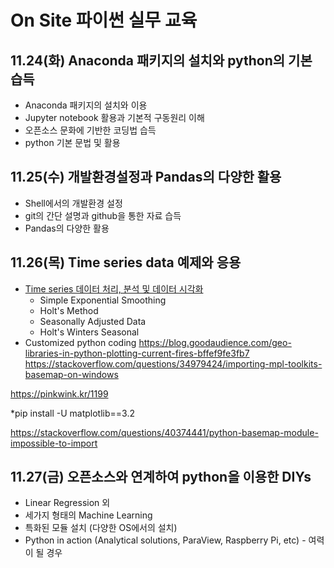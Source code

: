 # On Site 파이썬 실무 교육

## 11.24(화) Anaconda 패키지의 설치와 python의 기본 습득
* Anaconda 패키지의 설치와 이용
* Jupyter notebook 활용과 기본적 구동원리 이해
* 오픈소스 문화에 기반한 코딩법 습득
* python 기본 문법 및 활용
  
## 11.25(수) 개발환경설정과 Pandas의 다양한 활용
* Shell에서의 개발환경 설정
* git의 간단 설명과 github을 통한 자료 습득
* Pandas의 다양한 활용

## 11.26(목) Time series data 예제와 응용
* [Time series 데이터 처리, 분석 및 데이터 시각화](https://medium.com/datadriveninvestor/how-to-build-exponential-smoothing-models-using-python-simple-exponential-smoothing-holt-and-da371189e1a1)
  - Simple Exponential Smoothing
  - Holt's Method
  - Seasonally Adjusted Data
  - Holt's Winters Seasonal
* Customized python coding
https://blog.goodaudience.com/geo-libraries-in-python-plotting-current-fires-bffef9fe3fb7
https://stackoverflow.com/questions/34979424/importing-mpl-toolkits-basemap-on-windows

https://pinkwink.kr/1199

*pip install -U matplotlib==3.2 

https://stackoverflow.com/questions/40374441/python-basemap-module-impossible-to-import

## 11.27(금) 오픈소스와 연계하여 python을 이용한 DIYs
* Linear Regression 외 
* 세가지 형태의 Machine Learning
* 특화된 모듈 설치 (다양한 OS에서의 설치)
* Python in action (Analytical solutions, ParaView, Raspberry Pi, etc) - 여력이 될 경우
  
